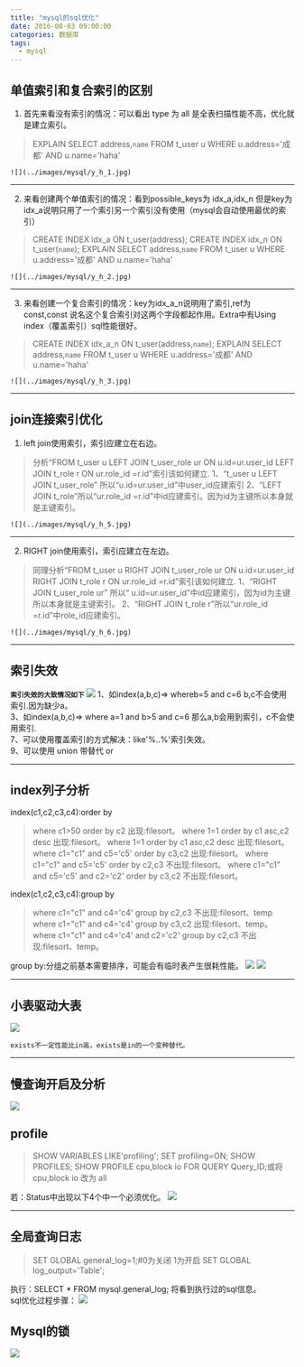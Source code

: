 ```yaml
---
title: "mysql的sql优化"
date: 2016-08-03 09:00:00
categories: 数据库
tags:
  - mysql
---
```


## 单值索引和复合索引的区别

1. 首先来看没有索引的情况：可以看出 type 为 all 是全表扫描性能不高，优化就是建立索引。

> EXPLAIN SELECT address,`name` FROM t_user u WHERE u.address='成都' AND u.name='haha'

	![](../images/mysql/y_h_1.jpg)

----------

2. 来看创建两个单值索引的情况：看到possible_keys为 idx_a,idx_n 但是key为idx_a说明只用了一个索引另一个索引没有使用（mysql会自动使用最优的索引）

> CREATE INDEX idx_a ON t_user(address);
> CREATE INDEX idx_n ON t_user(`name`);
> EXPLAIN SELECT address,`name` FROM t_user u WHERE u.address='成都' AND u.name='haha'

	![](../images/mysql/y_h_2.jpg)

----------

3. 来看创建一个复合索引的情况：key为idx_a_n说明用了索引,ref为 const,const 说名这个复合索引对这两个字段都起作用。Extra中有Using
   index（覆盖索引）sql性能很好。

> CREATE INDEX idx_a_n ON t_user(address,`name`);
> EXPLAIN SELECT address,`name` FROM t_user u WHERE u.address='成都' AND u.name='haha'

	![](../images/mysql/y_h_3.jpg)

 
----------

## join连接索引优化

1. left join使用索引，索引应建立在右边。

> 分析“FROM t_user u LEFT JOIN t_user_role ur ON u.id=ur.user_id LEFT JOIN t_role r ON ur.role_id =r.id”索引该如何建立.
> 1、“t_user u LEFT JOIN t_user_role” 所以“u.id=ur.user_id”中user_id应建索引
> 2、“LEFT JOIN t_role”所以“ur.role_id =r.id”中id应建索引。因为id为主键所以本身就是主键索引。

	![](../images/mysql/y_h_5.jpg)

 
----------

2. RIGHT join使用索引，索引应建立在左边。

> 同理分析“FROM t_user u RIGHT JOIN t_user_role ur ON u.id=ur.user_id RIGHT JOIN t_role r ON ur.role_id =r.id”索引该如何建立.
> 1、“RIGHT JOIN t_user_role ur” 所以“ u.id=ur.user_id”中id应建索引，因为id为主键所以本身就是主键索引。
> 2、“RIGHT JOIN t_role r”所以“ur.role_id =r.id”中role_id应建索引。

	![](../images/mysql/y_h_6.jpg)

 
----------

## 索引失效

**`索引失效的大致情况如下`**
![](../images/mysql/index_lose.png)
1、如index(a,b,c)=> whereb=5 and c=6 b,c不会使用索引.因为缺少a。<br/>
3、如index(a,b,c)=> where a=1 and b>5 and c=6 那么a,b会用到索引，c不会使用索引.<br/>
7、可以使用覆盖索引的方式解决：like'%..%'索引失效。<br/>
9、可以使用 union 带替代 or<br/>
 
----------

## index列子分析

index(c1,c2,c3,c4):order by
> where c1>50 order by c2 出现:filesort。
> where 1=1 order by c1 asc,c2 desc 出现:filesort。
> where 1=1 order by c1 asc,c2 desc 出现:filesort。
> where c1="c1" and c5='c5' order by c3,c2 出现:filesort。
> where c1="c1" and c5='c5' order by c2,c3 不出现:filesort。
> where c1="c1" and c5='c5' and c2='c2' order by c3,c2 不出现:filesort。


index(c1,c2,c3,c4):group by
> where c1="c1" and c4='c4' group by c2,c3 不出现:filesort、temp
> where c1="c1" and c4='c4' group by c3,c2 出现:filesort、temp。
> where c1="c1" and c4='c4' and c2='c2' group by c2,c3 不出现:filesort、temp。

group by:分组之前基本需要排序，可能会有临时表产生很耗性能。
![](../images/mysql/y_h_8.jpg)
![](../images/mysql/y_h_4.jpg)
 
----------

## 小表驱动大表

![](../images/mysql/y_h_10.jpg)

	exists不一定性能比in高，exists是in的一个变种替代。

----------

## 慢查询开启及分析

![](../images/mysql/sql_slow.jpg)

## profile

> SHOW VARIABLES LIKE'profiling';
> SET profiling=ON;
> SHOW PROFILES;
> SHOW PROFILE cpu,block io FOR QUERY Query_ID;或将 cpu,block io 改为 all

若：Status中出现以下4个中一个必须优化。
![](../images/mysql/y_h_7.jpg)
 
----------

## 全局查询日志

> SET GLOBAL general_log=1;#0为关闭 1为开启
> SET GLOBAL log_output='Table';

执行：SELECT * FROM mysql.general_log; 将看到执行过的sql信息。<br>
sql优化过程步骤：
![](../images/mysql/y_h_9.jpg)

## Mysql的锁

![](../images/mysql/y_h_11.jpg)